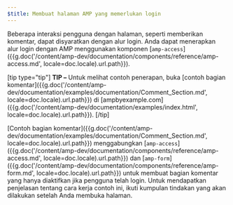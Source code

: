 ```yaml
---
$title: Membuat halaman AMP yang memerlukan login
---
```

Beberapa interaksi pengguna dengan halaman, seperti memberikan komentar, dapat disyaratkan dengan alur login. Anda dapat menerapkan alur login dengan AMP menggunakan komponen [`amp-access`]({{g.doc('/content/amp-dev/documentation/components/reference/amp-access.md', locale=doc.locale).url.path}}).

[tip type="tip"]
**TIP –** Untuk melihat contoh penerapan, buka [contoh bagian komentar]({{g.doc('/content/amp-dev/documentation/examples/documentation/Comment_Section.md', locale=doc.locale).url.path}}) di [ampbyexample.com]({{g.doc('/content/amp-dev/documentation/examples/index.html', locale=doc.locale).url.path}}).
[/tip]

[Contoh bagian komentar]({{g.doc('/content/amp-dev/documentation/examples/documentation/Comment_Section.md', locale=doc.locale).url.path}}) menggabungkan [`amp-access`]({{g.doc('/content/amp-dev/documentation/components/reference/amp-access.md', locale=doc.locale).url.path}}) dan [`amp-form`]({{g.doc('/content/amp-dev/documentation/components/reference/amp-form.md', locale=doc.locale).url.path}}) untuk membuat bagian komentar yang hanya diaktifkan jika pengguna telah login. Untuk mendapatkan penjelasan tentang cara kerja contoh ini, ikuti kumpulan tindakan yang akan dilakukan setelah Anda membuka halaman.
